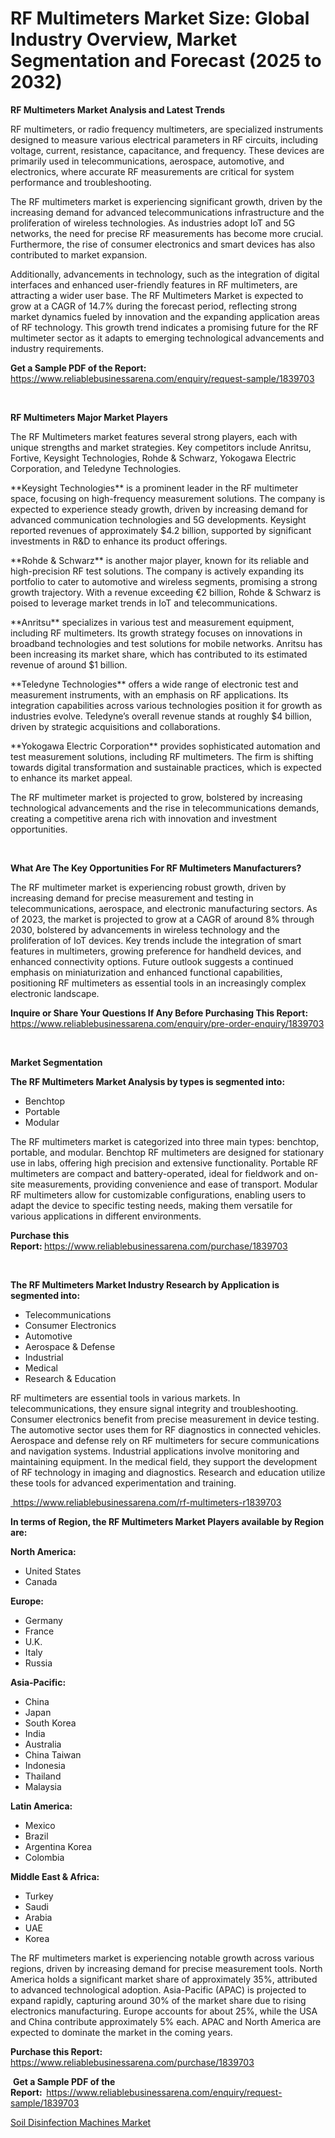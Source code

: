 <p><h1>RF Multimeters Market Size: Global Industry Overview, Market Segmentation and Forecast (2025 to 2032)</h1></p><p><strong>RF Multimeters Market Analysis and Latest Trends</strong></p>
<p><p>RF multimeters, or radio frequency multimeters, are specialized instruments designed to measure various electrical parameters in RF circuits, including voltage, current, resistance, capacitance, and frequency. These devices are primarily used in telecommunications, aerospace, automotive, and electronics, where accurate RF measurements are critical for system performance and troubleshooting.</p><p>The RF multimeters market is experiencing significant growth, driven by the increasing demand for advanced telecommunications infrastructure and the proliferation of wireless technologies. As industries adopt IoT and 5G networks, the need for precise RF measurements has become more crucial. Furthermore, the rise of consumer electronics and smart devices has also contributed to market expansion.</p><p>Additionally, advancements in technology, such as the integration of digital interfaces and enhanced user-friendly features in RF multimeters, are attracting a wider user base. The RF Multimeters Market is expected to grow at a CAGR of 14.7% during the forecast period, reflecting strong market dynamics fueled by innovation and the expanding application areas of RF technology. This growth trend indicates a promising future for the RF multimeter sector as it adapts to emerging technological advancements and industry requirements.</p></p>
<p><strong>Get a Sample PDF of the Report:&nbsp;</strong> <a href="https://www.reliablebusinessarena.com/enquiry/request-sample/1839703?utm_campaign=3270&utm_medium=2&utm_source=Github&utm_content=ia&utm_term=12042025&utm_id=rf-multimeters">https://www.reliablebusinessarena.com/enquiry/request-sample/1839703</a></p>
<p>&nbsp;</p>
<p><strong>RF Multimeters Major Market Players</strong></p>
<p><p>The RF Multimeters market features several strong players, each with unique strengths and market strategies. Key competitors include Anritsu, Fortive, Keysight Technologies, Rohde & Schwarz, Yokogawa Electric Corporation, and Teledyne Technologies.</p><p>**Keysight Technologies** is a prominent leader in the RF multimeter space, focusing on high-frequency measurement solutions. The company is expected to experience steady growth, driven by increasing demand for advanced communication technologies and 5G developments. Keysight reported revenues of approximately $4.2 billion, supported by significant investments in R&D to enhance its product offerings.</p><p>**Rohde & Schwarz** is another major player, known for its reliable and high-precision RF test solutions. The company is actively expanding its portfolio to cater to automotive and wireless segments, promising a strong growth trajectory. With a revenue exceeding €2 billion, Rohde & Schwarz is poised to leverage market trends in IoT and telecommunications.</p><p>**Anritsu** specializes in various test and measurement equipment, including RF multimeters. Its growth strategy focuses on innovations in broadband technologies and test solutions for mobile networks. Anritsu has been increasing its market share, which has contributed to its estimated revenue of around $1 billion.</p><p>**Teledyne Technologies** offers a wide range of electronic test and measurement instruments, with an emphasis on RF applications. Its integration capabilities across various technologies position it for growth as industries evolve. Teledyne’s overall revenue stands at roughly $4 billion, driven by strategic acquisitions and collaborations.</p><p>**Yokogawa Electric Corporation** provides sophisticated automation and test measurement solutions, including RF multimeters. The firm is shifting towards digital transformation and sustainable practices, which is expected to enhance its market appeal. </p><p>The RF multimeter market is projected to grow, bolstered by increasing technological advancements and the rise in telecommunications demands, creating a competitive arena rich with innovation and investment opportunities.</p></p>
<p>&nbsp;</p>
<p><strong>What Are The Key Opportunities For RF Multimeters Manufacturers?</strong></p>
<p><p>The RF multimeter market is experiencing robust growth, driven by increasing demand for precise measurement and testing in telecommunications, aerospace, and electronic manufacturing sectors. As of 2023, the market is projected to grow at a CAGR of around 8% through 2030, bolstered by advancements in wireless technology and the proliferation of IoT devices. Key trends include the integration of smart features in multimeters, growing preference for handheld devices, and enhanced connectivity options. Future outlook suggests a continued emphasis on miniaturization and enhanced functional capabilities, positioning RF multimeters as essential tools in an increasingly complex electronic landscape.</p></p>
<p><strong>Inquire or Share Your Questions If Any Before Purchasing This Report:</strong> <a href="https://www.reliablebusinessarena.com/enquiry/pre-order-enquiry/1839703?utm_campaign=3270&utm_medium=2&utm_source=Github&utm_content=ia&utm_term=12042025&utm_id=rf-multimeters">https://www.reliablebusinessarena.com/enquiry/pre-order-enquiry/1839703</a></p>
<p>&nbsp;</p>
<p><strong>Market Segmentation</strong></p>
<p><strong>The RF Multimeters Market Analysis by types is segmented into:</strong></p>
<p><ul><li>Benchtop</li><li>Portable</li><li>Modular</li></ul></p>
<p><p>The RF multimeters market is categorized into three main types: benchtop, portable, and modular. Benchtop RF multimeters are designed for stationary use in labs, offering high precision and extensive functionality. Portable RF multimeters are compact and battery-operated, ideal for fieldwork and on-site measurements, providing convenience and ease of transport. Modular RF multimeters allow for customizable configurations, enabling users to adapt the device to specific testing needs, making them versatile for various applications in different environments.</p></p>
<p><strong>Purchase this Report:&nbsp;</strong><a href="https://www.reliablebusinessarena.com/purchase/1839703?utm_campaign=3270&utm_medium=2&utm_source=Github&utm_content=ia&utm_term=12042025&utm_id=rf-multimeters">https://www.reliablebusinessarena.com/purchase/1839703</a></p>
<p>&nbsp;</p>
<p><strong>The RF Multimeters Market Industry Research by Application is segmented into:</strong></p>
<p><ul><li>Telecommunications</li><li>Consumer Electronics</li><li>Automotive</li><li>Aerospace & Defense</li><li>Industrial</li><li>Medical</li><li>Research & Education</li></ul></p>
<p><p>RF multimeters are essential tools in various markets. In telecommunications, they ensure signal integrity and troubleshooting. Consumer electronics benefit from precise measurement in device testing. The automotive sector uses them for RF diagnostics in connected vehicles. Aerospace and defense rely on RF multimeters for secure communications and navigation systems. Industrial applications involve monitoring and maintaining equipment. In the medical field, they support the development of RF technology in imaging and diagnostics. Research and education utilize these tools for advanced experimentation and training.</p></p>
<p><a href="https://www.reliablebusinessarena.com/rf-multimeters-r1839703?utm_campaign=3270&utm_medium=2&utm_source=Github&utm_content=ia&utm_term=12042025&utm_id=rf-multimeters">&nbsp;https://www.reliablebusinessarena.com/rf-multimeters-r1839703</a></p>
<p><strong>In terms of Region, the RF Multimeters Market Players available by Region are:</strong></p>
<p>
    <p> <strong> North America: </strong>
        <ul>
            <li>United States</li>
            <li>Canada</li>
        </ul>
        </p> 
    <p> <strong> Europe: </strong>
        <ul>
            <li>Germany</li>
            <li>France</li>
            <li>U.K.</li>
            <li>Italy</li>
            <li>Russia</li>
        </ul>
        </p> 
    <p> <strong> Asia-Pacific: </strong>
        <ul>
            <li>China</li>
            <li>Japan</li>
            <li>South Korea</li>
            <li>India</li>
            <li>Australia</li>
            <li>China Taiwan</li>
            <li>Indonesia</li>
            <li>Thailand</li>
            <li>Malaysia</li>
        </ul>
        </p> 
    <p> <strong> Latin America: </strong>
        <ul>
            <li>Mexico</li>
            <li>Brazil</li>
            <li>Argentina Korea</li>
            <li>Colombia</li>
        </ul>
        </p> 
    <p> <strong> Middle East & Africa: </strong>
        <ul>
            <li>Turkey</li>
            <li>Saudi</li>
            <li>Arabia</li>
            <li>UAE</li>
            <li>Korea</li>
        </ul>
    </p>
    </p>
<p><p>The RF multimeters market is experiencing notable growth across various regions, driven by increasing demand for precise measurement tools. North America holds a significant market share of approximately 35%, attributed to advanced technological adoption. Asia-Pacific (APAC) is projected to expand rapidly, capturing around 30% of the market share due to rising electronics manufacturing. Europe accounts for about 25%, while the USA and China contribute approximately 5% each. APAC and North America are expected to dominate the market in the coming years.</p></p>
<p><strong>Purchase this Report: </strong><a href="https://www.reliablebusinessarena.com/purchase/1839703?utm_campaign=3270&utm_medium=2&utm_source=Github&utm_content=ia&utm_term=12042025&utm_id=rf-multimeters">https://www.reliablebusinessarena.com/purchase/1839703</a></p>
<p>&nbsp;<strong>Get a Sample PDF of the Report:&nbsp;&nbsp;</strong><a href="https://www.reliablebusinessarena.com/enquiry/request-sample/1839703?utm_campaign=3270&utm_medium=2&utm_source=Github&utm_content=ia&utm_term=12042025&utm_id=rf-multimeters">https://www.reliablebusinessarena.com/enquiry/request-sample/1839703</a></p>
<p><strong></strong></p>
<p><p><a href="https://github.com/janskudiony/Market-Research-Report-List-1/blob/main/soil-disinfection-machines-market.md?utm_campaign=3270&utm_medium=2&utm_source=Github&utm_content=ia&utm_term=12042025&utm_id=rf-multimeters">Soil Disinfection Machines Market</a></p></p>